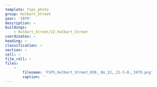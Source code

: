 ```yaml
---
template: fsps_photo
group: Hulbert_Street
year: '1979'
description: ~
buildings:
    - Hulbert_Street/22_Hulbert_Street
coordinates: ~
heading: ~
classification: ~
section: ~
cell: ~
film_roll: ~
files:
    -
        filename: 'FSPS_Hulbert_Street_030,_No_22,_21-5-D,_1979.png'
        caption: ''
---
```

